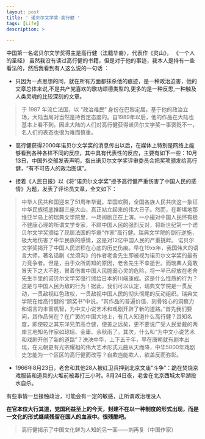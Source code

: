 ```yaml
---
layout: post
title: ' 诺贝尔文学奖-高行健 '
tags: [Life]
description: >
  
---
```



中国第一名诺贝尔文学奖得主是高行健（法籍华裔），代表作《灵山》， 《一个人的圣经》
虽然我没有读过高行健的书籍，但是对于他的事迹，我本人是持有一些看法的，然后我看到有人这么说的一句话 ：

* 只因为一点思想的同，就在所有方面都抹杀他的痕迹，是一种政治迫害，他的文章总体来说,不是共产党喜欢的歌功颂德类型的,更多的是一种反思,一种触及人类灵魂的比较深刻的文章。

> 于 1987 年流亡法国，以 “政治难民” 身份在巴黎定居。基于他的政治立场，大陆当局对当然是持否定态度的。自1989年以后，他的作品在大陆也基本上看不到。因此大陆的人们对高行健获得诺贝尔文学奖一事褒贬不一，名人们的表态也很为难而慎重。



* 高行健获得2000年诺贝尔文学奖的消息传出以后，在媒体上特别是网络上能够看到各种各样不同的反应，其中具有代表性的反应，主要有如下一些：10月13日，中国外交部发表声明，指出诺贝尔文学奖评审委员会把奖项颁发给高行健，“有不可告人的政治图谋”。

* 接着《人民日报》以《将“诺贝尔文学奖”授予高行健严重伤害了中国人民的感情》为题，发表了评论员文章，全文如下：

> 中华人民共和国迎来了51周年华诞，举国欢腾，全国各族人民共庆这一象征中华民族彻底推翻三座大山，真正站立起来的伟大日子。然而，在斯堪地那维亚半岛上的瑞典文学院里，一场闹剧正在上演。一小撮对中国人民怀有极不健康心理的所谓文学专家，不顾中国人民的强烈反对，将新世纪第一个诺贝尔文学奖颁给了现居法国的华裔“作家”高行健。瑞典文学院的倒行逆施，极大地伤害了中华民族的感情，这是对12亿中国人民的严重挑衅。
> 诺贝尔文学奖揭开了中国人民淤积在心底的历史伤痕。早在19xx年，我国伟大的语言大师，著名话剧《龙须沟》的作者老舍先生即被视为诺贝尔文学奖的最有力竞争者。但是，由于众所周知的原因，老舍先生不幸逝世。而瑞典人竟敢冒天下之大不韪，冒着伤害中国人民脆弱心灵的危险，将一半已经放在老舍先生手里的诺贝尔文学奖强行颁给日本的川端康成。这是什么性质的行为？这是与中国人民为敌的行为！据此，我们可以认定，瑞典文学院是一贯反动，一贯敌视红色政权，一贯敌视中国人民的彻头彻尾的反动组织。瑞典文学院在给高行健的“颁奖书”中说，“其作品的普遍价值、刻骨铭心的洞察力和语言的丰富机智，为中文小说艺术和戏剧开辟了新的道路。”首先我们要问，其作品何在？在广袤的中国大地上，有几人知道什么高行健？其知名度，即使较之其东洋兄弟高仓健，便差之远矣，更不要说广受人民爱戴的两岸三地知名作家如琼瑶、金庸、余秋雨了。其次，什么叫“为中文小说艺术和戏剧开创了新的道路”？泱泱中华，上下五千年，早在唐朝就有剧本出现，在元朝更有光宗耀祖的伟大艺术形式元曲从天而降，中华5000年戏剧史怎能为一个区区的高行健而改写？自欺岂能欺人，欲盖反而弥彰。



* 1966年8月23日，老舍和其他28人被红卫兵押到北京文庙“斗争”：跪在焚烧京戏服装和道具的火堆前被毒打三小时。8月24日夜，老舍在北京西城太平湖投水自杀。　


有些事情一旦接触政治，可能会有一定的敏感，正所谓政治埋没人

**在官本位大行其道，党国利益至上的今天，封建不在以一种制度的形式出现，而是一文化的形式继续残留在国人的血液中。很残酷吧。**

>高行健揭示了中国文化鲜为人知的另一面——刘再复（中国作家）

